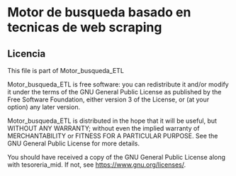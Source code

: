 # Motor de busqueda basado en tecnicas de web scraping


## Licencia
This file is part of Motor_busqueda_ETL

Motor_busqueda_ETL is free software: you can redistribute it and/or modify it under the terms of the GNU General Public License as published by the Free Software Foundation, either version 3 of the License, or (at your option) any later version.

Motor_busqueda_ETL is distributed in the hope that it will be useful, but WITHOUT ANY WARRANTY; without even the implied warranty of MERCHANTABILITY or FITNESS FOR A PARTICULAR PURPOSE. See the GNU General Public License for more details.

You should have received a copy of the GNU General Public License along with tesoreria_mid. If not, see https://www.gnu.org/licenses/.
